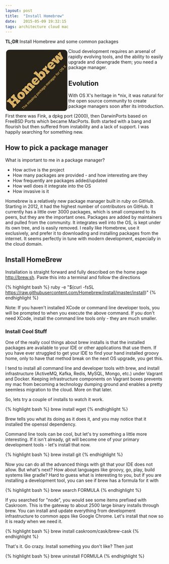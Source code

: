 ```yaml
---
layout: post
title:  "Install Homebrew"
date:   2015-05-09 19:32:15
tags: architecture cloud mac
---
```


**TL;DR** Install Homebrew and some common packages

<img style="float: left;" src="/images/homebrew_osx_logo.png">


Cloud development requires an arsenal of rapidly evolving tools, and the ability to easily upgrade and downgrade them; you need a package manager.

## Evolution

With OS X's heritage in *nix, it was natural for the open source community to create package managers soon after its introduction.

First there was Fink, a dpkg port (2000), then DarwinPorts based on FreeBSD Ports which became MacPorts. Both started with a bang and flourish but then suffered from instability and a lack of support. I was happily searching for something new. 

## How to pick a package manager

What is important to me in a package manager?

- How active is the project
- How many packages are provided - and how interesting are they
- How frequently are packages added/updated
- How well does it integrate into the OS
- How invasive is it

Homebrew is a relatively new package manager built in ruby on GitHub. Starting in 2012, it had the highest number of contributors on GitHub. It currently has a little over 3000 packages, which is small compared to its peers, but they are the important ones. Packages are added by maintainers and pulled from the community. It integrates well into the OS, is kept under its own tree, and is easily removed. 
I really like Homebrew, use it exclusively, and prefer it to downloading and installing packages from the internet. It seems perfectly in tune with modern development, especially in the cloud domain. 

## Install HomeBrew

Installation is straight forward and fully described on the home page http://brew.sh. 
Paste this into a terminal and follow the directions

{% highlight bash %}
ruby -e "$(curl -fsSL https://raw.githubusercontent.com/Homebrew/install/master/install)"
{% endhighlight %}

Note: If you haven't installed XCode or command line developer tools, you will be prompted to when you execute the above command. If you don't need XCode, install the command line tools only - they are much smaller. 

### Install Cool Stuff

One of the really cool things about brew installs is that the installed packages are available to your IDE or other applications that use them. If you have ever struggled to get your IDE to find your hand installed groovy home, only to have that method break on the next OS upgrade, you get this.

I tend to install all command line and developer tools with brew, and install infrastructure (ActiveMQ, Kafka, Redis, MySQL, Mongo, etc.) under Vagrant and Docker. Keeping infrastructure components on Vagrant boxes prevents my mac from becoming a technology dumping ground and enables a pretty seemless migration to the cloud. More on that later.

So, lets try a couple of installs to watch it work. 

{% highlight bash %}
brew install wget
{% endhighlight %}

Brew tells you what its doing as it does it, and you may notice that it installed the openssl dependency.

Command line tools can be cool, but let's try something a little more interesting. If it isn't already, git will become one of your primary development tools - let's install that now. 

{% highlight bash %}
brew install git
{% endhighlight %}

Now you can do all the advanced things with git that your IDE does not allow. But what's next? How about languages like groovy, go, play, build systems like gradle? Hard to guess what is interesting to you, but if you are installing a development tool, you can see if brew has a formula for it with

{% highlight bash %}
brew search FORMULA
{% endhighlight %}

If you searched for "node", you would see some items prefixed with Caskroom. This is the gateway to about 2500 large binary installs through brew. You can install and update everything from development infrastructure to common apps like Google Chrome. Let's install that now so it is ready when we need it.

{% highlight bash %}
brew install caskroom/cask/brew-cask
{% endhighlight %}

That's it. Go crazy. Install something you don't like? Then just

{% highlight bash %}
brew uninstall FORMULA
{% endhighlight %}
